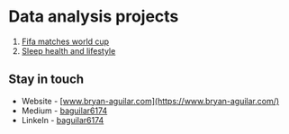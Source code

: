 # Data analysis projects

1. [Fifa matches world cup](./matches-world-cup)
2. [Sleep health and lifestyle](./sleep-health-and-lifestyle)

## Stay in touch

- Website - [www.bryan-aguilar.com](https://www.bryan-aguilar.com/)
- Medium - [baguilar6174](https://baguilar6174.medium.com/)
- LinkeIn - [baguilar6174](https://www.linkedin.com/in/baguilar6174)

